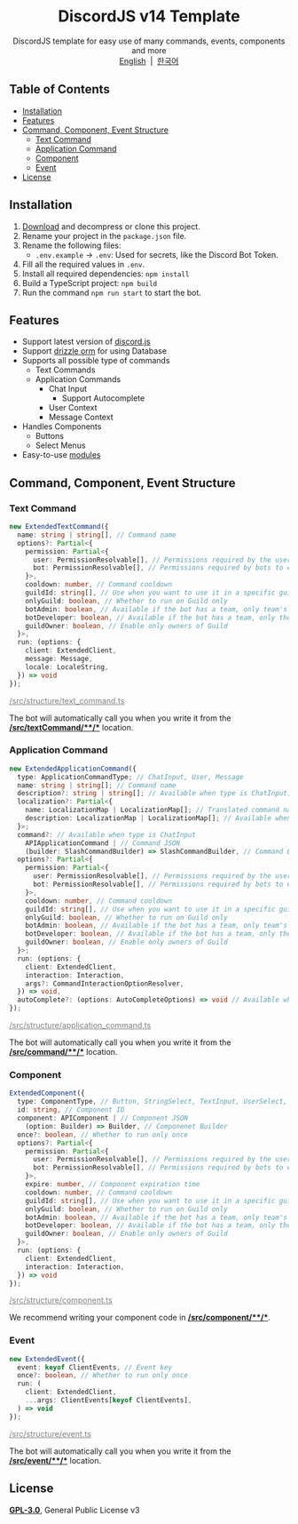 <h1 align="center">DiscordJS v14 Template</h1>
<p align="center">
  DiscordJS template for easy use of many commands, events, components and more<br>
  <a href="/README.md">English</a>
  &nbsp;|&nbsp;
  <a href="/docs/ko/README.md">한국어</a>
</p>

## Table of Contents

- [Installation](#installation)
- [Features](#features)
- [Command, Component, Event Structure](#command-component-event-structure)
  - [Text Command](#text-command)
  - [Application Command](#application-command)
  - [Component](#component)
  - [Event](#event)
- [License](#license)

## Installation

1. [Download](https://github.com/iam-green/DiscordJS-v14-Template/archive/refs/heads/v3.zip) and decompress or clone this project.
2. Rename your project in the `package.json` file.
3. Rename the following files:
   - `.env.example` → `.env`: Used for secrets, like the Discord Bot Token.
4. Fill all the required values in `.env`.
5. Install all required dependencies: `npm install`
6. Build a TypeScript project: `npm build`
7. Run the command `npm run start` to start the bot.

## Features

- Support latest version of [discord.js](https://discord.js.org/)
- Support [drizzle orm](/docs/en-US/database.md) for using Database
- Supports all possible type of commands
  - Text Commands
  - Application Commands
    - Chat Input
      - Support Autocomplete
    - User Context
    - Message Context
- Handles Components
  - Buttons
  - Select Menus
- Easy-to-use [modules](/docs/en-US/module.md)

## Command, Component, Event Structure

### Text Command

```ts
new ExtendedTextCommand({
  name: string | string[], // Command name
  options?: Partial<{
    permission: Partial<{
      user: PermissionResolvable[], // Permissions required by the user to use the command
      bot: PermissionResolvable[], // Permissions required by bots to execute commands
    }>,
    cooldown: number, // Command cooldown
    guildId: string[], // Use when you want to use it in a specific guild
    onlyGuild: boolean, // Whether to run on Guild only
    botAdmin: boolean, // Available if the bot has a team, only team's Admin enabled
    botDeveloper: boolean, // Available if the bot has a team, only the team's developers set it up
    guildOwner: boolean, // Enable only owners of Guild
  }>,
  run: (options: {
    client: ExtendedClient,
    message: Message,
    locale: LocaleString,
  }) => void
});
```

<a style="color: gray;" href="/src/structure/text_command.ts">/src/structure/text_command.ts</a>

The bot will automatically call you when you write it from the <u>**/src/textCommand/\*\*/\***</u> location.

### Application Command

```ts
new ExtendedApplicationCommand({
  type: ApplicationCommandType; // ChatInput, User, Message
  name: string | string[]; // Command name
  description?: string | string[]; // Available when type is ChatInput, Command description
  localization?: Partial<{
    name: LocalizationMap | LocalizationMap[]; // Translated command name by language
    description: LocalizationMap | LocalizationMap[]; // Available when type is ChatInput, Translated command description by language
  }>;
  command?: // Available when type is ChatInput
    APIApplicationCommand | // Command JSON
    (builder: SlashCommandBuilder) => SlashCommandBuilder, // Command Builder
  options?: Partial<{
    permission: Partial<{
      user: PermissionResolvable[], // Permissions required by the user to use the command
      bot: PermissionResolvable[], // Permissions required by bots to execute commands
    }>,
    cooldown: number, // Command cooldown
    guildId: string[], // Use when you want to use it in a specific guild
    onlyGuild: boolean, // Whether to run on Guild only
    botAdmin: boolean, // Available if the bot has a team, only team's Admin enabled
    botDeveloper: boolean, // Available if the bot has a team, only the team's developers set it up
    guildOwner: boolean, // Enable only owners of Guild
  }>;
  run: (options: {
    client: ExtendedClient,
    interaction: Interaction,
    args?: CommandInteractionOptionResolver,
  }) => void,
  autoComplete?: (options: AutoCompleteOptions) => void // Available when type is ChatInput
});
```

<a style="color: gray;" href="/src/structure/application_command.ts">/src/structure/application_command.ts</a>

The bot will automatically call you when you write it from the <u>**/src/command/\*\*/\***</u> location.

### Component

```ts
ExtendedComponent({
  type: ComponentType, // Button, StringSelect, TextInput, UserSelect, RoleSelect, MentionableSelect, ChannelSelect
  id: string, // Component ID
  component: APIComponent | // Component JSON
    (option: Builder) => Builder, // Componenet Builder
  once?: boolean, // Whether to run only once
  options?: Partial<{
    permission: Partial<{
      user: PermissionResolvable[], // Permissions required by the user to use the command
      bot: PermissionResolvable[], // Permissions required by bots to execute commands
    }>,
    expire: number, // Component expiration time
    cooldown: number, // Command cooldown
    guildId: string[], // Use when you want to use it in a specific guild
    onlyGuild: boolean, // Whether to run on Guild only
    botAdmin: boolean, // Available if the bot has a team, only team's Admin enabled
    botDeveloper: boolean, // Available if the bot has a team, only the team's developers set it up
    guildOwner: boolean, // Enable only owners of Guild
  }>,
  run: (options: {
    client: ExtendedClient,
    interaction: Interaction,
  }) => void
});
```

<a style="color: gray;" href="/src/structure/component.ts">/src/structure/component.ts</a>

We recommend writing your component code in <u>**/src/component/\*\*/\***</u>.

### Event

```ts
new ExtendedEvent({
  event: keyof ClientEvents, // Event key
  once?: boolean, // Whether to run only once
  run: (
    client: ExtendedClient,
    ...args: ClientEvents[keyof ClientEvents],
  ) => void
});
```

<a style="color: gray;" href="/src/structure/event.ts">/src/structure/event.ts</a>

The bot will automatically call you when you write it from the <u>**/src/event/\*\*/\***</u> location.

## License

[**GPL-3.0**](/LICENSE), General Public License v3
